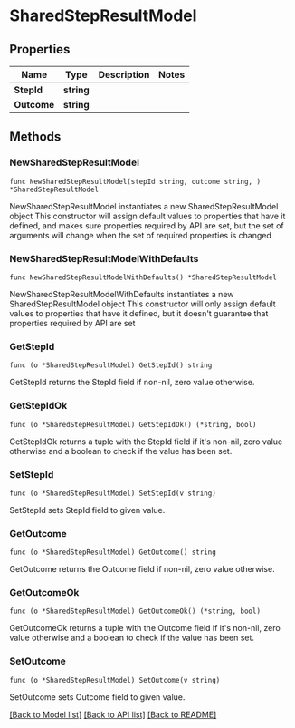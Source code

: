 # SharedStepResultModel

## Properties

Name | Type | Description | Notes
------------ | ------------- | ------------- | -------------
**StepId** | **string** |  | 
**Outcome** | **string** |  | 

## Methods

### NewSharedStepResultModel

`func NewSharedStepResultModel(stepId string, outcome string, ) *SharedStepResultModel`

NewSharedStepResultModel instantiates a new SharedStepResultModel object
This constructor will assign default values to properties that have it defined,
and makes sure properties required by API are set, but the set of arguments
will change when the set of required properties is changed

### NewSharedStepResultModelWithDefaults

`func NewSharedStepResultModelWithDefaults() *SharedStepResultModel`

NewSharedStepResultModelWithDefaults instantiates a new SharedStepResultModel object
This constructor will only assign default values to properties that have it defined,
but it doesn't guarantee that properties required by API are set

### GetStepId

`func (o *SharedStepResultModel) GetStepId() string`

GetStepId returns the StepId field if non-nil, zero value otherwise.

### GetStepIdOk

`func (o *SharedStepResultModel) GetStepIdOk() (*string, bool)`

GetStepIdOk returns a tuple with the StepId field if it's non-nil, zero value otherwise
and a boolean to check if the value has been set.

### SetStepId

`func (o *SharedStepResultModel) SetStepId(v string)`

SetStepId sets StepId field to given value.


### GetOutcome

`func (o *SharedStepResultModel) GetOutcome() string`

GetOutcome returns the Outcome field if non-nil, zero value otherwise.

### GetOutcomeOk

`func (o *SharedStepResultModel) GetOutcomeOk() (*string, bool)`

GetOutcomeOk returns a tuple with the Outcome field if it's non-nil, zero value otherwise
and a boolean to check if the value has been set.

### SetOutcome

`func (o *SharedStepResultModel) SetOutcome(v string)`

SetOutcome sets Outcome field to given value.



[[Back to Model list]](../README.md#documentation-for-models) [[Back to API list]](../README.md#documentation-for-api-endpoints) [[Back to README]](../README.md)


